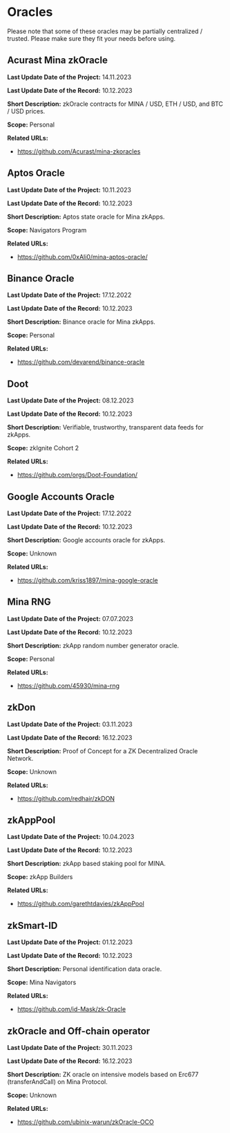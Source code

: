 # Oracles

Please note that some of these oracles may be partially centralized / trusted. Please make sure they fit your needs before using.

## Acurast Mina zkOracle

**Last Update Date of the Project:** 14.11.2023

**Last Update Date of the Record:** 10.12.2023

**Short Description:** zkOracle contracts for MINA / USD, ETH / USD, and BTC / USD prices.

**Scope:** Personal

**Related URLs:** 

- https://github.com/Acurast/mina-zkoracles

## Aptos Oracle

**Last Update Date of the Project:** 10.11.2023

**Last Update Date of the Record:** 10.12.2023

**Short Description:** Aptos state oracle for Mina zkApps.

**Scope:** Navigators Program

**Related URLs:** 

- https://github.com/0xAli0/mina-aptos-oracle/

## Binance Oracle

**Last Update Date of the Project:** 17.12.2022

**Last Update Date of the Record:** 10.12.2023

**Short Description:** Binance oracle for Mina zkApps.

**Scope:** Personal

**Related URLs:** 

- https://github.com/devarend/binance-oracle

## Doot

**Last Update Date of the Project:** 08.12.2023

**Last Update Date of the Record:** 10.12.2023

**Short Description:** Verifiable, trustworthy, transparent data feeds for zkApps.

**Scope:** zkIgnite Cohort 2

**Related URLs:** 

- https://github.com/orgs/Doot-Foundation/

## Google Accounts Oracle

**Last Update Date of the Project:** 17.12.2022

**Last Update Date of the Record:** 10.12.2023

**Short Description:** Google accounts oracle for zkApps.

**Scope:** Unknown

**Related URLs:** 

- https://github.com/kriss1897/mina-google-oracle

## Mina RNG

**Last Update Date of the Project:** 07.07.2023

**Last Update Date of the Record:** 10.12.2023

**Short Description:** zkApp random number generator oracle.

**Scope:** Personal

**Related URLs:** 

- https://github.com/45930/mina-rng

## zkDon

**Last Update Date of the Project:** 03.11.2023

**Last Update Date of the Record:** 16.12.2023

**Short Description:** Proof of Concept for a ZK Decentralized Oracle Network.

**Scope:** Unknown

**Related URLs:** 

- https://github.com/redhair/zkDON

## zkAppPool 

**Last Update Date of the Project:** 10.04.2023

**Last Update Date of the Record:** 10.12.2023

**Short Description:** zkApp based staking pool for MINA.

**Scope:** zkApp Builders

**Related URLs:** 

- https://github.com/garethtdavies/zkAppPool

## zkSmart-ID

**Last Update Date of the Project:** 01.12.2023

**Last Update Date of the Record:** 10.12.2023

**Short Description:** Personal identification data oracle.

**Scope:** Mina Navigators

**Related URLs:** 

- https://github.com/id-Mask/zk-Oracle

## zkOracle and Off-chain operator

**Last Update Date of the Project:** 30.11.2023

**Last Update Date of the Record:** 16.12.2023

**Short Description:** ZK oracle on intensive models based on Erc677 (transferAndCall) on Mina Protocol.

**Scope:** Unknown

**Related URLs:** 

- https://github.com/ubinix-warun/zkOracle-OCO